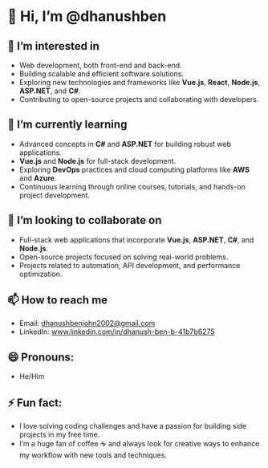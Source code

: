 # 👋 Hi, I’m @dhanushben

## 👀 I’m interested in
- Web development, both front-end and back-end.
- Building scalable and efficient software solutions.
- Exploring new technologies and frameworks like **Vue.js**, **React**, **Node.js**, **ASP.NET**, and **C#**.
- Contributing to open-source projects and collaborating with developers.

## 🌱 I’m currently learning
- Advanced concepts in **C#** and **ASP.NET** for building robust web applications.
- **Vue.js** and **Node.js** for full-stack development.
- Exploring **DevOps** practices and cloud computing platforms like **AWS** and **Azure**.
- Continuous learning through online courses, tutorials, and hands-on project development.

## 💞️ I’m looking to collaborate on
- Full-stack web applications that incorporate **Vue.js**, **ASP.NET**, **C#**, and **Node.js**.
- Open-source projects focused on solving real-world problems.
- Projects related to automation, API development, and performance optimization.

## 📫 How to reach me
- Email: dhanushbenjohn2002@gmail.com
- LinkedIn: www.linkedin.com/in/dhanush-ben-b-41b7b6275
## 😄 Pronouns:
- He/Him

## ⚡ Fun fact:
- I love solving coding challenges and have a passion for building side projects in my free time.  
- I’m a huge fan of coffee ☕ and always look for creative ways to enhance my workflow with new tools and techniques.



<!---
dhanushben/dhanushben is a ✨ special ✨ repository because its `README.md` (this file) appears on your GitHub profile.
You can click the Preview link to take a look at your changes.
--->
